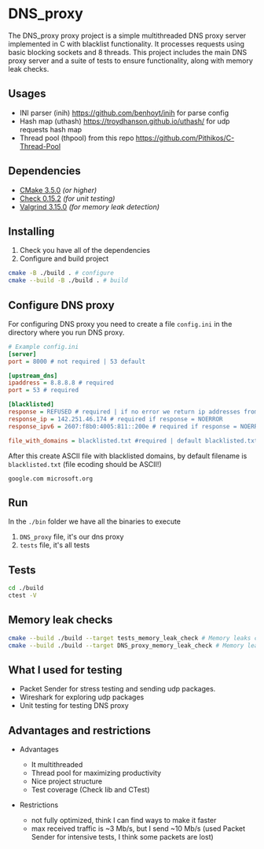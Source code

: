 # DNS_proxy

The DNS_proxy proxy project is a simple multithreaded DNS proxy server implemented in C with blacklist functionality. It processes requests using basic blocking sockets and 8 threads. This project includes the main DNS proxy server and a suite of tests to ensure functionality, along with memory leak checks.

## Usages

* INI parser (inih) https://github.com/benhoyt/inih for parse config
* Hash map (uthash) https://troydhanson.github.io/uthash/ for udp requests hash map
* Thread pool (thpool) from this repo https://github.com/Pithikos/C-Thread-Pool

## Dependencies

* [CMake 3.5.0](https://cmake.org/download/) _(or higher)_
* [Check 0.15.2](https://github.com/libcheck/check/releases) _(for unit testing)_
* [Valgrind 3.15.0](https://valgrind.org/docs/manual/dist.readme.html) _(for memory leak detection)_

## Installing

1. Check you have all of the dependencies
2. Configure and build project
  ```bash
  cmake -B ./build . # configure
  cmake --build -B ./build . # build
  ```

## Configure DNS proxy

For configuring DNS proxy you need to create a file `config.ini` in the directory where you run DNS proxy.

```ini
# Example config.ini
[server]
port = 8000 # not required | 53 default

[upstream_dns]
ipaddress = 8.8.8.8 # required
port = 53 # required

[blacklisted]
response = REFUSED # required | if no error we return ip addresses from config 
response_ip = 142.251.46.174 # required if response = NOERROR
response_ipv6 = 2607:f8b0:4005:811::200e # required if response = NOERROR

file_with_domains = blacklisted.txt #required | default blacklisted.txt
```

After this create ASCII file with blacklisted domains, by default filename is `blacklisted.txt` (file ecoding should be ASCII!)

`
google.com
microsoft.org
`

## Run

In the `./bin` folder we have all the binaries to execute

1. `DNS_proxy` file, it's our dns proxy
2. `tests` file, it's all tests

## Tests

```bash
cd ./build 
ctest -V
```

## Memory leak checks 

```bash
cmake --build ./build --target tests_memory_leak_check # Memory leaks check for all tests
cmake --build ./build --target DNS_proxy_memory_leak_check # Memory leaks check for all tests
```

## What I used for testing 

* Packet Sender for stress testing and sending udp packages. 
* Wireshark for exploring udp packages
* Unit testing for testing DNS proxy

## Advantages and restrictions

* Advantages 
  * It multithreaded
  * Thread pool for maximizing productivity
  * Nice project structure
  * Test coverage (Check lib and CTest)

* Restrictions 
  * not fully optimized, think I can find ways to make it faster 
  * max received traffic is ~3 Mb/s, but I send ~10 Mb/s (used Packet Sender for intensive tests, I think some packets are lost)


 




